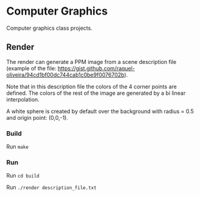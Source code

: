 # Computer Graphics

Computer graphics class projects.

## Render

The render can generate a PPM image from a scene description file (example of the file: https://gist.github.com/raquel-oliveira/94cd1bf00dc744cab1c0be9f0076702b).

Note that in this description file the colors of the 4 corner points are defined. The colors of the rest of the image are generated by a bi linear interpolation.

A white sphere is created by default over the background with radius = 0.5 and origin point: (0,0,-1).

### Build

Run `make`

### Run

Run `cd build`

Run `./render description_file.txt`
